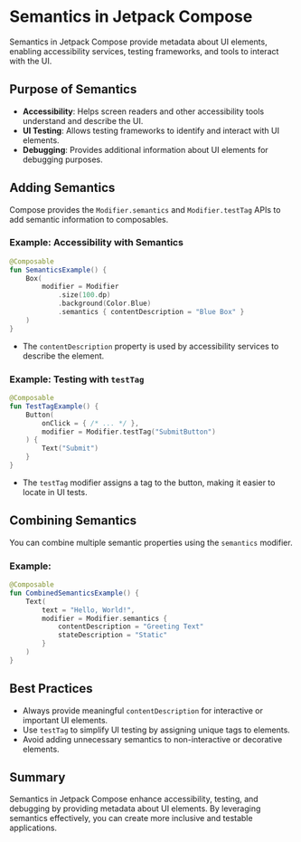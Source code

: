 # Semantics in Jetpack Compose

Semantics in Jetpack Compose provide metadata about UI elements, enabling accessibility services, testing frameworks, and tools to interact with the UI.

## Purpose of Semantics
- **Accessibility**: Helps screen readers and other accessibility tools understand and describe the UI.
- **UI Testing**: Allows testing frameworks to identify and interact with UI elements.
- **Debugging**: Provides additional information about UI elements for debugging purposes.

## Adding Semantics
Compose provides the `Modifier.semantics` and `Modifier.testTag` APIs to add semantic information to composables.

### Example: Accessibility with Semantics
```kotlin
@Composable
fun SemanticsExample() {
    Box(
        modifier = Modifier
            .size(100.dp)
            .background(Color.Blue)
            .semantics { contentDescription = "Blue Box" }
    )
}
```
- The `contentDescription` property is used by accessibility services to describe the element.

### Example: Testing with `testTag`
```kotlin
@Composable
fun TestTagExample() {
    Button(
        onClick = { /* ... */ },
        modifier = Modifier.testTag("SubmitButton")
    ) {
        Text("Submit")
    }
}
```
- The `testTag` modifier assigns a tag to the button, making it easier to locate in UI tests.

## Combining Semantics
You can combine multiple semantic properties using the `semantics` modifier.

### Example:
```kotlin
@Composable
fun CombinedSemanticsExample() {
    Text(
        text = "Hello, World!",
        modifier = Modifier.semantics {
            contentDescription = "Greeting Text"
            stateDescription = "Static"
        }
    )
}
```

## Best Practices
- Always provide meaningful `contentDescription` for interactive or important UI elements.
- Use `testTag` to simplify UI testing by assigning unique tags to elements.
- Avoid adding unnecessary semantics to non-interactive or decorative elements.

## Summary
Semantics in Jetpack Compose enhance accessibility, testing, and debugging by providing metadata about UI elements. By leveraging semantics effectively, you can create more inclusive and testable applications.
